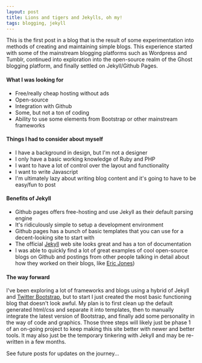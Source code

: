 ```yaml
---
layout: post
title: Lions and tigers and Jekylls, oh my!
tags: blogging, jekyll
---
```


This is the first post in a blog that is the result of some experimentation into methods of creating and maintaining simple blogs. This experience started with some of the mainstream blogging platforms such as Wordpress and Tumblr, continued into exploration into the open-source realm of the Ghost blogging platform, and finally settled on Jekyll/Github Pages.

#### What I was looking for

* Free/really cheap hosting without ads
* Open-source
* Integration with Github
* Some, but not a ton of coding
* Ability to use some elements from Bootstrap or other mainstream frameworks

#### Things I had to consider about myself

* I have a background in design, but I'm not a designer
* I only have a basic working knowledge of Ruby and PHP
* I want to have a lot of control over the layout and functionality
* I want to write Javascript
* I'm ultimately lazy about writing blog content and it's going to have to be easy/fun to post

#### Benefits of Jekyll

* Github pages offers free-hosting and use Jekyll as their default parsing engine
* It's ridiculously simple to setup a development environment
* Github pages has a bunch of basic templates that you can use for a decent-looking site to start with
* The official [Jekyll](http://jekyllrb.com/) web site looks great and has a ton of documentation
* I was able to quickly find a lot of great examples of cool open-source blogs on Github and postings from other people talking in detail about how they worked on their blogs, like [Eric Jones](http://erjjones.github.io/blog/How-I-built-my-blog-in-one-day/))

#### The way forward

I've been exploring a lot of frameworks and blogs using a hybrid of Jekyll and [Twitter Bootstrap](http://getbootstrap.com/), but to start I just created the most basic functioning blog that doesn't look awful. My plan is to first clean up the default generated html/css and separate it into templates, then to manually integrate the latest version of Bootstrap, and finally add some personality in the way of code and graphics. Those three steps will likely just be phase 1 of an on-going project to keep making this site better with newer and better tools. It may also just be the temporary tinkering with Jekyll and may be re-written in a few months.

See future posts for updates on the journey...
